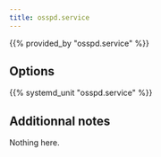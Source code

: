 ```yaml
---
title: osspd.service
---
```


{{% provided_by "osspd.service" %}}

## Options

{{% systemd_unit "osspd.service" %}}

## Additionnal notes

Nothing here.